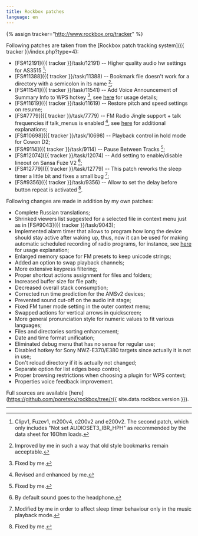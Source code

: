 ```yaml
---
title: Rockbox patches
language: en
---
```


{% assign tracker="http://www.rockbox.org/tracker" %}

Following patches are taken from the
[Rockbox patch tracking system]({{ tracker }}/index.php?type=4):

- [FS#12191]({{ tracker }}/task/12191) -- Higher quality audio hw
  settings for AS3515 [^1];
- [FS#11388]({{ tracker }}/task/11388) -- Bookmark file doesn't work
  for a directory with a semicolon in its name [^3];
- [FS#11541]({{ tracker }}/task/11541) -- Add Voice Announcement of
  Summary Info to WPS hotkey [^2],
  see [here](features.md#anchor1) for usage details;
- [FS#11619]({{ tracker }}/task/11619) -- Restore pitch and speed
  settings on resume; 
- [FS#7779]({{ tracker }}/task/7779) -- FM Radio Jingle support + talk
  frequencies if talk_menus is enabled [^4],
  see [here](features.md#anchor3) for additional explanations;
- [FS#10698]({{ tracker }}/task/10698) -- Playback control in hold
  mode for Cowon D2;
- [FS#9114]({{ tracker }}/task/9114) -- Pause Between Tracks [^2];
- [FS#12074]({{ tracker }}/task/12074) -- Add setting to
  enable/disable lineout on Sansa Fuze V2 [^5];
- [FS#12779]({{ tracker }}/task/12779) -- This patch reworks the sleep
  timer a little bit and fixes a small bug [^6];
- [FS#9356]({{ tracker }}/task/9356) -- Allow to set the delay before
  button repeat is activated [^2].

Following changes are made in addition by my own patches:

- Complete Russian translations;
- Shrinked viewers list suggested for a selected file in context
  menu just as in
  [FS#9043]({{ tracker }}/task/9043);
- Implemented alarm timer that allows to program how long the device
  should stay active after waking up, thus, now it can be used for
  making automatic scheduled recording of radio programs, for
  instance, see [here](features.md#anchor2) for usage explanation;
- Enlarged memory space for FM presets to keep unicode strings;
- Added an option to swap playback channels;
- More extensive keypress filtering;
- Proper shortcut actions assignment for files and folders;
- Increased buffer size for file path;
- Decreased overall stack consumption;
- Corrected run time prediction for the AMSv2 devices;
- Prevented sound cut-off on the audio init stage;
- Fixed FM tuner mode setting in the outer context menu;
- Swapped actions for vertical arrows in quickscreen;
- More general pronunciation style for numeric values to fit various
  languages;
- Files and directories sorting enhancement;
- Date and time format unification;
- Eliminated debug menu that has no sense for regular use;
- Disabled hotkey for Sony NWZ-E370/E380 targets since actually it is
  not in use;
- Don't reload directory if it is actually not changed;
- Separate option for list edges beep control;
- Proper browsing restrictions when choosing a plugin for WPS
  context;
- Properties voice feedback improvement.

Full sources are available
[here](https://github.com/poretsky/rockbox/tree/r{{ site.data.rockbox.version }}).

----

[^1]: Clipv1, Fuzev1, m200v4, c200v2 and e200v2. The second patch, which only includes "Not set AUDIOSET3_IBR_HPH" as recommended by the data sheet for 16Ohm loads.

[^2]: Fixed by me.

[^3]:Improved by me in such a way that old style bookmarks remain acceptable.

[^4]: Revised and enhanced by me.

[^5]: By default sound goes to the headphone.

[^6]: Modified by me in order to affect sleep timer behaviour only in the music playback mode.
